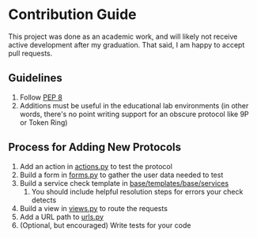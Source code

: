 # Contribution Guide
This project was done as an academic work, and will likely not receive active
development after my graduation. That said, I am happy to accept pull requests.


## Guidelines
1. Follow [PEP 8](https://pep8.org/)
1. Additions must be useful in the educational lab environments (in other words,
there's no point writing support for an obscure protocol like 9P or Token Ring)

## Process for Adding New Protocols
1. Add an action in [actions.py](./base/actions.py) to test the protocol
1. Build a form in [forms.py](base/forms.py) to gather the user data needed to test
1. Build a service check template in [base/templates/base/services](base/templates/base/services)
   1. You should include helpful resolution steps for errors your check detects
1. Build a view in [views.py](base/views.py) to route the requests
1. Add a URL path to [urls.py](ISELab_debugger/urls.py)
1. (Optional, but encouraged) Write tests for your code